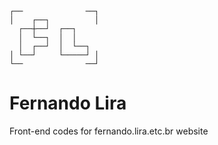 
    ┌──              ──┐
    │    ┌──┐          │
      ┌──┼──┘  ┌──┐ 
      │  └──┐  │  │
      │  ┌──┘  │  └──┐
    │ └──┘     └─────┘ │
    └──              ──┘

# Fernando Lira
Front-end codes for fernando.lira.etc.br website